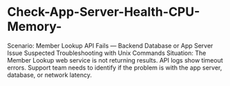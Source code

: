 # Check-App-Server-Health-CPU-Memory-
Scenario: Member Lookup API Fails — Backend Database or App Server Issue Suspected
 Troubleshooting with Unix Commands
 Situation:
The Member Lookup web service is not returning results. API logs show timeout errors. Support team needs to identify if the problem is with the app server, database, or network latency.
